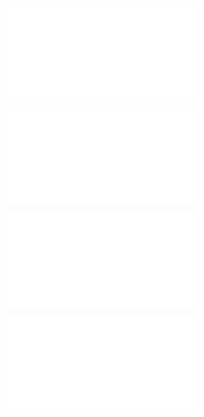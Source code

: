 ![@](steps/prompt.13509236.md)

![@](steps/file.1cc355a5.md)

![@](steps/file.4e932fe0.md)

![@](steps/file.b12da5c0.md)